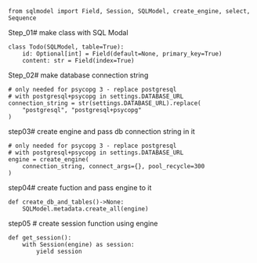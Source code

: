 ```
from sqlmodel import Field, Session, SQLModel, create_engine, select, Sequence
```

Step_01# make class with SQL Modal
```
class Todo(SQLModel, table=True):
    id: Optional[int] = Field(default=None, primary_key=True)
    content: str = Field(index=True)
```
Step_02# make database connection string
```
# only needed for psycopg 3 - replace postgresql
# with postgresql+psycopg in settings.DATABASE_URL
connection_string = str(settings.DATABASE_URL).replace(
    "postgresql", "postgresql+psycopg"
)

```
step03# create engine and pass db connection string in it
```
# only needed for psycopg 3 - replace postgresql
# with postgresql+psycopg in settings.DATABASE_URL
engine = create_engine(
    connection_string, connect_args={}, pool_recycle=300
)

```
step04# create fuction and pass engine to it 

```
def create_db_and_tables()->None:
    SQLModel.metadata.create_all(engine)
```
step05 # create session function using engine

```
def get_session():
    with Session(engine) as session:
        yield session
```
